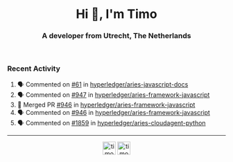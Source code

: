<h1 align="center">Hi 👋, I'm Timo</h1>
<h3 align="center">A developer from Utrecht, The Netherlands</h3>
<br/>
<!-- https://github.com/rahuldkjain/github-profile-readme-generator --!>

<!--  <p align="left"><img src="https://github-readme-stats.vercel.app/api?username=timoglastra&show_icons=true&count_private=true&" alt="timoglastra" /></p> --!>

<!--
Github language stats
<p align="left"><img src="https://github-readme-stats.vercel.app/api/top-langs/?username=timoglastra&layout=compact" alt="timoglastra" /><p>
-->

<!-- Codestats language stats -->
<!-- <p align="left"><img src="https://codestats-readme.vercel.app/api/top-langs/?username=timoglastra&layout=compact&language_count=12" alt="timoglastra" /><p>    --!>
  
<h3>Recent Activity</h3>

<!--START_SECTION:activity-->
1. 🗣 Commented on [#61](https://github.com/hyperledger/aries-javascript-docs/issues/61) in [hyperledger/aries-javascript-docs](https://github.com/hyperledger/aries-javascript-docs)
2. 🗣 Commented on [#947](https://github.com/hyperledger/aries-framework-javascript/issues/947) in [hyperledger/aries-framework-javascript](https://github.com/hyperledger/aries-framework-javascript)
3. 🎉 Merged PR [#946](https://github.com/hyperledger/aries-framework-javascript/pull/946) in [hyperledger/aries-framework-javascript](https://github.com/hyperledger/aries-framework-javascript)
4. 🗣 Commented on [#946](https://github.com/hyperledger/aries-framework-javascript/issues/946) in [hyperledger/aries-framework-javascript](https://github.com/hyperledger/aries-framework-javascript)
5. 🗣 Commented on [#1859](https://github.com/hyperledger/aries-cloudagent-python/issues/1859) in [hyperledger/aries-cloudagent-python](https://github.com/hyperledger/aries-cloudagent-python)
<!--END_SECTION:activity-->

---

<p align="center">
<a href="https://twitter.com/timoglastra" target="blank"><img align="center" src="https://cdn.jsdelivr.net/npm/simple-icons@3.0.1/icons/twitter.svg" alt="timoglastra" height="30" width="30" /></a>
<a href="https://linkedin.com/in/timoglastra" target="blank"><img align="center" src="https://cdn.jsdelivr.net/npm/simple-icons@3.0.1/icons/linkedin.svg" alt="timoglastra" height="30" width="30" /></a>
</p>



